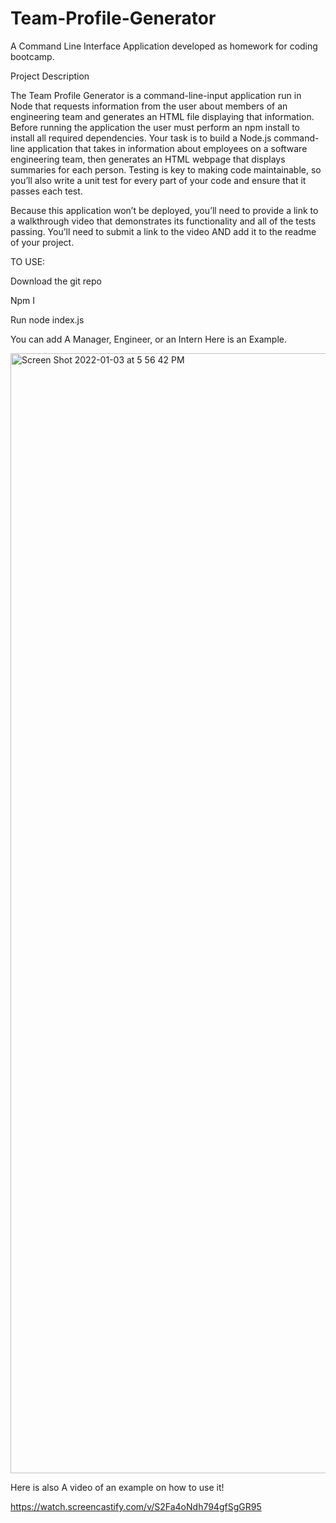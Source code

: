 # Team-Profile-Generator
A Command Line Interface Application developed as homework for coding bootcamp.

Project Description

The Team Profile Generator is a command-line-input application run in Node that requests information from the user about members of an engineering team and generates an HTML file displaying that information. Before running the application the user must perform an npm install to install all required dependencies.
Your task is to build a Node.js command-line application that takes in information about employees on a software engineering team, then generates an HTML webpage that displays summaries for each person. Testing is key to making code maintainable, so you’ll also write a unit test for every part of your code and ensure that it passes each test.

Because this application won’t be deployed, you’ll need to provide a link to a walkthrough video that demonstrates its functionality and all of the tests passing. You’ll need to submit a link to the video AND add it to the readme of your project.

TO USE:

Download the git repo

Npm I

Run node index.js

You can add A Manager, Engineer, or an Intern
Here is an Example.

<img width="1792" alt="Screen Shot 2022-01-03 at 5 56 42 PM" src="https://user-images.githubusercontent.com/87445858/147989320-f4b6d994-23d2-40db-9482-73092c9c8442.png">


Here is also A video of an example on how to use it!

https://watch.screencastify.com/v/S2Fa4oNdh794gfSgGR95

